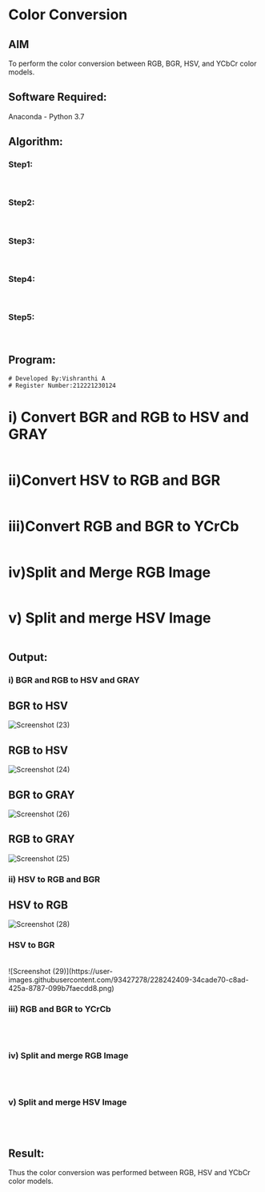 # Color Conversion
## AIM
To perform the color conversion between RGB, BGR, HSV, and YCbCr color models.

## Software Required:
Anaconda - Python 3.7
## Algorithm:
### Step1:
<br>

### Step2:
<br>

### Step3:
<br>

### Step4:
<br>

### Step5:
<br>

## Program:
```
# Developed By:Vishranthi A
# Register Number:212221230124
```
# i) Convert BGR and RGB to HSV and GRAY
```python

```
# ii)Convert HSV to RGB and BGR
```python

```
# iii)Convert RGB and BGR to YCrCb
```python

```
# iv)Split and Merge RGB Image
```python

```
# v) Split and merge HSV Image
```python

```
## Output:
### i) BGR and RGB to HSV and GRAY
## BGR to HSV
![Screenshot (23)](https://user-images.githubusercontent.com/93427278/228240421-3190848e-17a9-46c1-8f96-1a0bafc0bcf8.png)
<br>
## RGB to HSV
![Screenshot (24)](https://user-images.githubusercontent.com/93427278/228240294-f3c27cbf-99c2-4c74-ab99-fa06fc81348d.png)
<br>
## BGR to GRAY
![Screenshot (26)](https://user-images.githubusercontent.com/93427278/228240533-62942ad3-566d-43c3-af57-057d4aef12c6.png)
<br>
## RGB to GRAY
![Screenshot (25)](https://user-images.githubusercontent.com/93427278/228240482-4bed747c-abb4-4cc1-b1d2-d3869babb1fc.png)
### ii) HSV to RGB and BGR
## HSV to RGB
![Screenshot (28)](https://user-images.githubusercontent.com/93427278/228242364-97db1119-29bc-4b11-8127-fc38584334c3.png)
### HSV to BGR
<br>
![Screenshot (29)](https://user-images.githubusercontent.com/93427278/228242409-34cade70-c8ad-425a-8787-099b7faecdd8.png)

<br>

### iii) RGB and BGR to YCrCb

<br>

<br>

### iv) Split and merge RGB Image

<br>

<br>

### v) Split and merge HSV Image

<br>

<br>


## Result:
Thus the color conversion was performed between RGB, HSV and YCbCr color models.
